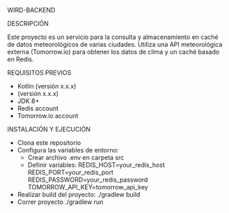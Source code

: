 WIRD-BACKEND

DESCRIPCIÓN

Este proyecto es un servicio para la consulta y almacenamiento en caché de datos meteorológicos de varias ciudades. 
Utiliza una API meteorológica externa (Tomorrow.io) para obtener los datos de clima y un caché basado en Redis.

REQUISITOS PREVIOS

-  Kotlin (versión x.x.x)
-  (versión x.x.x)
-  JDK 8+
-  Redis account
-  Tomorrow.io account


INSTALACIÓN Y EJECUCIÓN

- Clona este repositorio
- Configura las variables de entorno:
  - Crear archivo .env en carpeta src
  - Definir variables:
      REDIS_HOST=your_redis_host
      REDIS_PORT=your_redis_port
      REDIS_PASSWORD=your_redis_password
      TOMORROW_API_KEY=tomorrow_api_key
- Realizar build del proyecto:
   ./gradlew build
- Correr proyecto
   ./gradlew run
